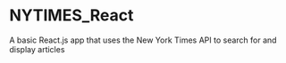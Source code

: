 # NYTIMES_React
A basic React.js app that uses the New York Times API to search for and display articles
